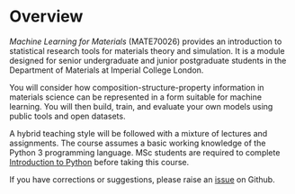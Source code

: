 # Overview

_Machine Learning for Materials_ (MATE70026) provides an introduction to statistical research tools for materials theory and simulation. It is a module designed for senior undergraduate and junior postgraduate students in the Department of Materials at Imperial College London.

You will consider how composition-structure-property information in materials science can be represented in a form suitable for machine learning. You will then build, train, and evaluate your own models using public tools and open datasets. 

A hybrid teaching style will be followed with a mixture of lectures and assignments. The course assumes a basic working knowledge of the Python 3 programming language.  MSc students are required to complete [Introduction to Python](https://www.imperial.ac.uk/students/academic-support/graduate-school/professional-development/masters-students/introduction-to-python-online-course) before taking this course.

If you have corrections or suggestions, please raise an [issue](https://github.com/aronwalsh/MLforMaterials/issues) on Github.

```{tableofcontents}
```
